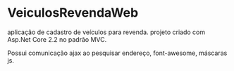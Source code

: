 # VeiculosRevendaWeb
aplicação de cadastro de veículos para revenda.
projeto criado com Asp.Net Core 2.2 no padrão MVC.

Possui comunicação ajax ao pesquisar endereço, font-awesome, máscaras js.
